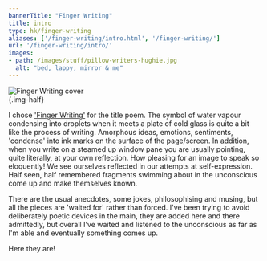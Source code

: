 ```yaml
---
bannerTitle: "Finger Writing" 
title: intro
type: hk/finger-writing
aliases: ['/finger-writing/intro.html', '/finger-writing/']
url: '/finger-writing/intro/'
images:
- path: /images/stuff/pillow-writers-hughie.jpg
  alt: "bed, lappy, mirror & me" 
---
```


![Finger Writing cover](/images/bucket/fingerwriting-cover-front.png "Finger Writing cover")  
{.img-half}

I chose ['Finger Writing'](/finger-writing/finger-writing/) for the title poem. The symbol of water vapour condensing into droplets when it meets a plate of cold glass is quite a bit like the process of writing. Amorphous ideas, emotions, sentiments, 'condense' into ink marks on the surface of the page/screen. In addition, when you write on a steamed up window pane you are usually pointing, quite literally, at your own reflection. How pleasing for an image to speak so eloquently! We see ourselves reflected in our attempts at self-expression. Half seen, half remembered fragments swimming about in the unconscious come up and make themselves known.

There are the usual anecdotes, some jokes, philosophising and musing, but all the pieces are 'waited for' rather than forced. I've been trying to avoid deliberately poetic devices in the main, they are added here and there admittedly, but overall I've waited and listened to the unconscious as far as I'm able and eventually something comes up.

Here they are!
